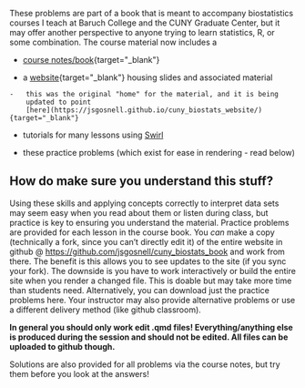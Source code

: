 These problems are part of a book that is meant to accompany
biostatistics courses I teach at Baruch College and the CUNY Graduate
Center, but it may offer another perspective to anyone trying to learn
statistics, R, or some combination. The course material now includes a

-   [course
    notes/book](https://jsgosnell.github.io/cuny_biostats_book/){target="_blank"}

-   a
    [website](https://sites.google.com/view/biostats/home){target="_blank"}
    housing slides and associated material

```         
-   this was the original "home" for the material, and it is being
    updated to point
    [here](https://jsgosnell.github.io/cuny_biostats_website/){target="_blank"}
```

-   tutorials for many lessons using [Swirl](content/swirl_lessons.qmd)

-   these practice problems (which exist for ease in rendering - read
    below)

## How do make sure you understand this stuff?

Using these skills and applying concepts correctly to interpret data
sets may seem easy when you read about them or listen during class, but
practice is key to ensuring you understand the material. Practice
problems are provided for each lesson in the course book. You *can* make
a copy (technically a fork, since you can’t directly edit it) of the
entire website in github \@
<https://github.com/jsgosnell/cuny_biostats_book> and work from there.
The benefit is this allows you to see updates to the site (if you sync
your fork). The downside is you have to work interactively or build the
entire site when you render a changed file. This is doable but may take
more time than students need. Alternatively, you can download just the
practice problems here. Your instructor may also provide alternative
problems or use a different delivery method (like github classroom).

**In general you should only work edit .qmd files! Everything/anything
else is produced during the session and should not be edited. All files
can be uploaded to github though.**

Solutions are also provided for all problems via the course notes, but
try them before you look at the answers!
